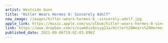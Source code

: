 ```yaml
---
artist: Westside Gunn
title: "Hitler Wears Hermes 8: Sincerely Adolf"
new_image: /images/hitler-wears-hermes-8_-sincerely-adolf.jpg
apple_link: https://music.apple.com/us/album/hitler-wears-hermes-8-sincerely-adolf/1582731950
link: https://www.dropbox.com/s/svwm8is6niyg21a/Hitler%20Wears%20Hermes%208_%20Sincerely%20Adolf.zip?dl=1
published_date: 2021-09-06T19:02:03.896Z
---
```

